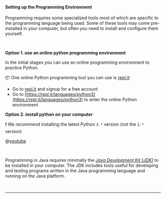 #### Setting up the Programming Environment

Programming requires some specialized tools most of which are specific to the programming language being used. Some of these tools may come pre-installed in your computer, but often you need to install and configure them yourself.

<tabs> 
  <tab header="Python">

**Option 1. use an online python programming environment**

In the initial stages you can use an online programming environment to practice Python. 

<tip-box> 

:package: One online Python programming tool you can use is [repl.it](https://repl.it/repls):

* Go to [repl.it](https://repl.it/repls) and signup for a free account
* Go to [https://repl.it/languages/python3](https://repl.it/languages/python3) to enter the online Python environment

</tip-box>


**Option 2. install python on your computer**

:exclamation: We recommend installing the latest Python `3.*` version (not the `2.*` version)

<panel type="seamless" header=":tv: How to install Python on Windows">

@[youtube](dX2-V2BocqQ)

</panel>

  </tab>
  <tab header="Java">

Programming in Java requires minimally the [_Java Development Kit (JDK)_](http://www.oracle.com/technetwork/java/javase/downloads/jdk9-downloads-3848520.html) to be installed in your computer. The JDK includes tools useful for developing and testing programs written in the Java programming language and running on the Java platform.

  </tab>
</tabs>
<hr>